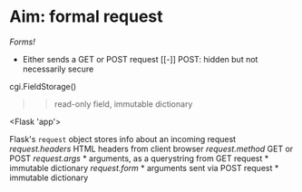 # Aim: formal request

*Forms!*
- Either sends a GET or POST request
[[-]] POST: hidden but not necessarily secure

cgi.FieldStorage()
>> read-only field, immutable dictionary

<Flask 'app'>
<ClassName var_name>

Flask's `request` object stores info about an incoming request
*request.headers*
    HTML headers from client browser
*request.method*
    GET or POST
*request.args*
    * arguments, as a querystring from GET request
    * immutable dictionary
*request.form*
    * arguments sent via POST request
    * immutable dictionary

